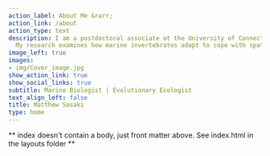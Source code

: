 ```yaml
---
action_label: About Me &rarr;
action_link: /about
action_type: text
description: I am a postdoctoral associate at the University of Connecticut. 
  My research examines how marine invertebrates adapt to cope with spatial and temporal variation in the thermal environment. 
image_left: true
images:
- img/Cover_image.jpg
show_action_link: true
show_social_links: true
subtitle: Marine Biologist | Evolutionary Ecologist
text_align_left: false
title: Matthew Sasaki
type: home
---
```


** index doesn't contain a body, just front matter above.
See index.html in the layouts folder **
